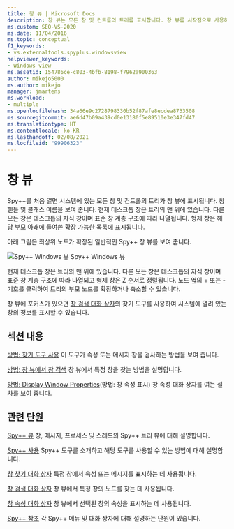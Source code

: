 ```yaml
---
title: 창 뷰 | Microsoft Docs
description: 창 뷰는 모든 창 및 컨트롤의 트리를 표시합니다. 창 뷰를 시작점으로 사용하여 관심 있는 창에 관한 정보를 얻습니다.
ms.custom: SEO-VS-2020
ms.date: 11/04/2016
ms.topic: conceptual
f1_keywords:
- vs.externaltools.spyplus.windowsview
helpviewer_keywords:
- Windows view
ms.assetid: 154786ce-c803-4bfb-8198-f7962a900363
author: mikejo5000
ms.author: mikejo
manager: jmartens
ms.workload:
- multiple
ms.openlocfilehash: 34a66e9c2728798330b52f87afe8ecdea8733508
ms.sourcegitcommit: ae6d47b09a439cd0e13180f5e89510e3e347fd47
ms.translationtype: HT
ms.contentlocale: ko-KR
ms.lasthandoff: 02/08/2021
ms.locfileid: "99906323"
---
```

# <a name="windows-view"></a>창 뷰
Spy++를 처음 열면 시스템에 있는 모든 창 및 컨트롤의 트리가 창 뷰에 표시됩니다. 창 핸들 및 클래스 이름을 보여 줍니다. 현재 데스크톱 창은 트리의 맨 위에 있습니다. 다른 모든 창은 데스크톱의 자식 창이며 표준 창 계층 구조에 따라 나열됩니다. 형제 창은 해당 부모 아래에 들여쓴 확장 가능한 목록에 표시됩니다.

 아래 그림은 최상위 노드가 확장된 일반적인 Spy++ 창 뷰를 보여 줍니다.

 ![Spy&#43;&#43; Windows 뷰](../debugger/media/spy--_windowsview.png "Spy++_WindowsView") Spy++ Windows 뷰

 현재 데스크톱 창은 트리의 맨 위에 있습니다. 다른 모든 창은 데스크톱의 자식 창이며 표준 창 계층 구조에 따라 나열되고 형제 창은 Z 순서로 정렬됩니다. 노드 옆의 + 또는 - 기호를 클릭하여 트리의 부모 노드를 확장하거나 축소할 수 있습니다.

 창 뷰에 포커스가 있으면 [창 검색 대화 상자](../debugger/window-search-dialog-box.md)의 찾기 도구를 사용하여 시스템에 열려 있는 창의 정보를 표시할 수 있습니다.

## <a name="in-this-section"></a>섹션 내용
 [방법: 찾기 도구 사용](../debugger/how-to-use-the-finder-tool.md) 이 도구가 속성 또는 메시지 창을 검사하는 방법을 보여 줍니다.

 [방법: 창 뷰에서 창 검색](../debugger/how-to-search-for-a-window-in-windows-view.md) 창 뷰에서 특정 창을 찾는 방법을 설명합니다.

 [방법: Display Window Properties](../debugger/how-to-display-window-properties.md)(방법: 창 속성 표시) 창 속성 대화 상자를 여는 절차를 보여 줍니다.

## <a name="related-sections"></a>관련 단원
 [Spy++ 뷰](../debugger/spy-increment-views.md) 창, 메시지, 프로세스 및 스레드의 Spy++ 트리 뷰에 대해 설명합니다.

 [Spy++ 사용](../debugger/using-spy-increment.md) Spy++ 도구를 소개하고 해당 도구를 사용할 수 있는 방법에 대해 설명합니다.

 [창 찾기 대화 상자](../debugger/find-window-dialog-box.md) 특정 창에서 속성 또는 메시지를 표시하는 데 사용됩니다.

 [창 검색 대화 상자](../debugger/window-search-dialog-box.md) 창 뷰에서 특정 창의 노드를 찾는 데 사용됩니다.

 [창 속성 대화 상자](../debugger/window-properties-dialog-box.md) 창 뷰에서 선택된 창의 속성을 표시하는 데 사용됩니다.

 [Spy++ 참조](../debugger/spy-increment-reference.md) 각 Spy++ 메뉴 및 대화 상자에 대해 설명하는 단원이 있습니다.